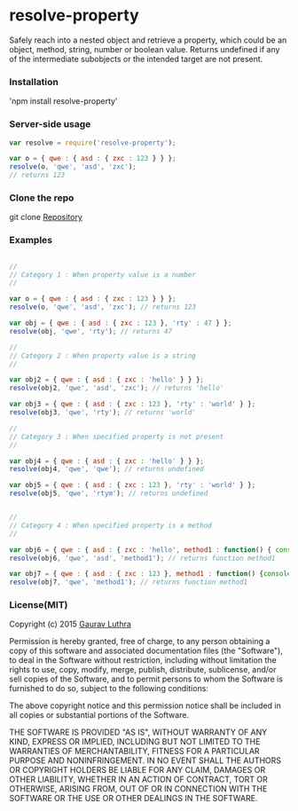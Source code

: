 # resolve-property
Safely reach into a nested object and retrieve a property, which could be an object, method, string, number or boolean value.
Returns undefined if any of the intermediate subobjects or the intended target are not present.


### Installation

'npm install resolve-property'

### Server-side usage

```javascript
var resolve = require('resolve-property');

var o = { qwe : { asd : { zxc : 123 } } };
resolve(o, 'qwe', 'asd', 'zxc');
// returns 123
```

### Clone the repo

git clone [Repository](https://github.com/luthraG/resolve-property.git)

### Examples

```javascript

//
// Category 1 : When property value is a number
//

var o = { qwe : { asd : { zxc : 123 } } };
resolve(o, 'qwe', 'asd', 'zxc'); // returns 123

var obj = { qwe : { asd : { zxc : 123 }, 'rty' : 47 } };
resolve(obj, 'qwe', 'rty'); // returns 47

//
// Category 2 : When property value is a string
//

var obj2 = { qwe : { asd : { zxc : 'hello' } } };
resolve(obj2, 'qwe', 'asd', 'zxc'); // returns 'hello'

var obj3 = { qwe : { asd : { zxc : 123 }, 'rty' : 'world' } };
resolve(obj3, 'qwe', 'rty'); // returns 'world'

//
// Category 3 : When specified property is not present
//

var obj4 = { qwe : { asd : { zxc : 'hello' } } };
resolve(obj4, 'qwe', 'qwe'); // returns undefined

var obj5 = { qwe : { asd : { zxc : 123 }, 'rty' : 'world' } };
resolve(obj5, 'qwe', 'rtym'); // returns undefined


//
// Category 4 : When specified property is a method
//

var obj6 = { qwe : { asd : { zxc : 'hello', method1 : function() { console.log('Hello World');} } } };
resolve(obj6, 'qwe', 'asd', 'method1'); // returns function method1

var obj7 = { qwe : { asd : { zxc : 123 }, method1 : function() {console.log('Hello Again');} } };
resolve(obj7, 'qwe', 'method1'); // returns function method1

```


### License(MIT)

Copyright (c) 2015 [Gaurav Luthra](luthra.zenith@gmail.com)

Permission is hereby granted, free of charge, to any person obtaining a copy
of this software and associated documentation files (the "Software"), to deal
in the Software without restriction, including without limitation the rights
to use, copy, modify, merge, publish, distribute, sublicense, and/or sell
copies of the Software, and to permit persons to whom the Software is
furnished to do so, subject to the following conditions:

The above copyright notice and this permission notice shall be included in all
copies or substantial portions of the Software.

THE SOFTWARE IS PROVIDED "AS IS", WITHOUT WARRANTY OF ANY KIND, EXPRESS OR
IMPLIED, INCLUDING BUT NOT LIMITED TO THE WARRANTIES OF MERCHANTABILITY,
FITNESS FOR A PARTICULAR PURPOSE AND NONINFRINGEMENT. IN NO EVENT SHALL THE
AUTHORS OR COPYRIGHT HOLDERS BE LIABLE FOR ANY CLAIM, DAMAGES OR OTHER
LIABILITY, WHETHER IN AN ACTION OF CONTRACT, TORT OR OTHERWISE, ARISING FROM,
OUT OF OR IN CONNECTION WITH THE SOFTWARE OR THE USE OR OTHER DEALINGS IN THE
SOFTWARE.